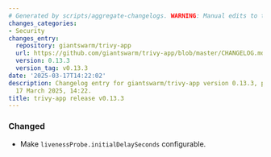```yaml
---
# Generated by scripts/aggregate-changelogs. WARNING: Manual edits to this files will be overwritten.
changes_categories:
- Security
changes_entry:
  repository: giantswarm/trivy-app
  url: https://github.com/giantswarm/trivy-app/blob/master/CHANGELOG.md#0133---2025-03-17
  version: 0.13.3
  version_tag: v0.13.3
date: '2025-03-17T14:22:02'
description: Changelog entry for giantswarm/trivy-app version 0.13.3, published on
  17 March 2025, 14:22.
title: trivy-app release v0.13.3
---
```


### Changed
- Make `livenessProbe.initialDelaySeconds` configurable.
